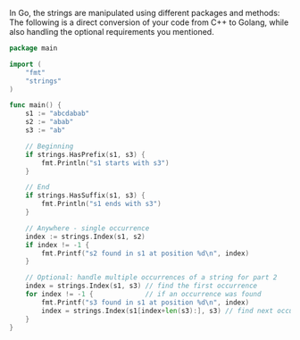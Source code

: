 In Go, the strings are manipulated using different packages and methods:
The following is a direct conversion of your code from C++ to Golang, while also handling the optional requirements you mentioned.

```go
package main

import (
	"fmt"
	"strings"
)

func main() {
	s1 := "abcdabab"
	s2 := "abab"
	s3 := "ab"

	// Beginning
	if strings.HasPrefix(s1, s3) {
		fmt.Println("s1 starts with s3")
	}

	// End
	if strings.HasSuffix(s1, s3) {
		fmt.Println("s1 ends with s3")
	}

	// Anywhere - single occurrence
	index := strings.Index(s1, s2)
	if index != -1 {
		fmt.Printf("s2 found in s1 at position %d\n", index)
	}

	// Optional: handle multiple occurrences of a string for part 2
	index = strings.Index(s1, s3) // find the first occurrence
	for index != -1 {             // if an occurrence was found
		fmt.Printf("s3 found in s1 at position %d\n", index)
		index = strings.Index(s1[index+len(s3):], s3) // find next occurrence
	}
}
```
